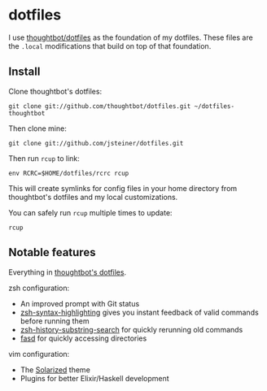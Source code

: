 # dotfiles

I use [thoughtbot/dotfiles] as the foundation of my dotfiles. These files are the
`.local` modifications that build on top of that foundation.

[thoughtbot/dotfiles]: https://github.com/thoughtbot/dotfiles

## Install

Clone thoughtbot's dotfiles:

    git clone git://github.com/thoughtbot/dotfiles.git ~/dotfiles-thoughtbot

Then clone mine:

    git clone git://github.com/jsteiner/dotfiles.git

Then run `rcup` to link:

    env RCRC=$HOME/dotfiles/rcrc rcup

This will create symlinks for config files in your home directory from
thoughtbot's dotfiles and my local customizations.

You can safely run `rcup` multiple times to update:

    rcup

## Notable features

Everything in [thoughtbot's dotfiles].

[thoughtbot's dotfiles]: https://github.com/thoughtbot/dotfiles

zsh configuration:

* An improved prompt with Git status
* [zsh-syntax-highlighting] gives you instant feedback of valid commands before
  running them
* [zsh-history-substring-search] for quickly rerunning old commands
* [fasd] for quickly accessing directories

[zsh-syntax-highlighting]: https://github.com/zsh-users/zsh-syntax-highlighting
[zsh-history-substring-search]: https://github.com/zsh-users/zsh-history-substring-search
[fasd]: https://github.com/clvv/fasd

vim configuration:

* The [Solarized](http://ethanschoonover.com/solarized) theme
* Plugins for better Elixir/Haskell development

